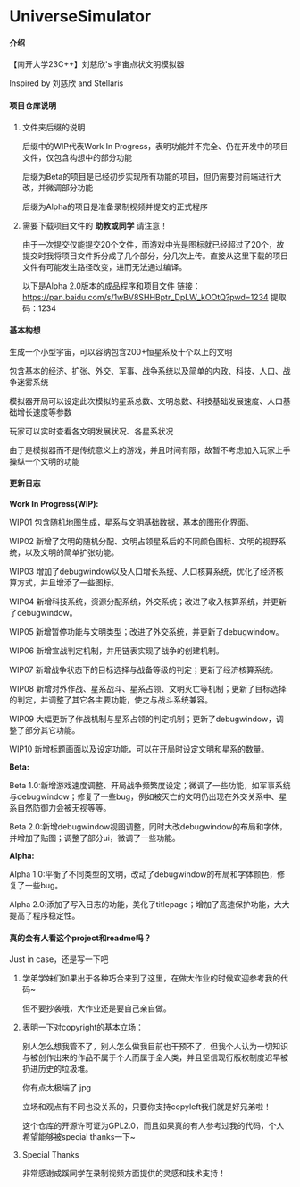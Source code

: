 # UniverseSimulator

#### 介绍
【南开大学23C++】刘慈欣's 宇宙点状文明模拟器

Inspired by 刘慈欣 and Stellaris

#### 项目仓库说明
1.  文件夹后缀的说明

    后缀中的WIP代表Work In Progress，表明功能并不完全、仍在开发中的项目文件，仅包含构想中的部分功能 
    
    后缀为Beta的项目是已经初步实现所有功能的项目，但仍需要对前端进行大改，并微调部分功能

    后缀为Alpha的项目是准备录制视频并提交的正式程序

2.  需要下载项目文件的 **助教或同学** 请注意！
    
     由于一次提交仅能提交20个文件，而游戏中光是图标就已经超过了20个，故提交时我将项目文件拆分成了几个部分，分几次上传。直接从这里下载的项目文件有可能发生路径改变，进而无法通过编译。

    以下是Alpha 2.0版本的成品程序和项目文件
    链接：https://pan.baidu.com/s/1wBV8SHHBptr_DpLW_kOOtQ?pwd=1234 
    提取码：1234

#### 基本构想
生成一个小型宇宙，可以容纳包含200+恒星系及十个以上的文明

包含基本的经济、扩张、外交、军事、战争系统以及简单的内政、科技、人口、战争迷雾系统

模拟器开局可以设定此次模拟的星系总数、文明总数、科技基础发展速度、人口基础增长速度等参数

玩家可以实时查看各文明发展状况、各星系状况

由于是模拟器而不是传统意义上的游戏，并且时间有限，故暂不考虑加入玩家上手操纵一个文明的功能

#### 更新日志
 **Work In Progress(WIP):** 

WIP01 包含随机地图生成，星系与文明基础数据，基本的图形化界面。

WIP02 新增了文明的随机分配、文明占领星系后的不同颜色图标、文明的视野系统，以及文明的简单扩张功能。

WIP03 增加了debugwindow以及人口增长系统、人口核算系统，优化了经济核算方式，并且增添了一些图标。

WIP04 新增科技系统，资源分配系统，外交系统；改进了收入核算系统，并更新了debugwindow。

WIP05 新增暂停功能与文明类型；改进了外交系统，并更新了debugwindow。

WIP06 新增宣战判定机制，并用链表实现了战争的创建机制。

WIP07 新增战争状态下的目标选择与战备等级的判定；更新了经济核算系统。

WIP08 新增对外作战、星系战斗、星系占领、文明灭亡等机制；更新了目标选择的判定，并调整了其它各主要功能，使之与战斗系统兼容。

WIP09 大幅更新了作战机制与星系占领的判定机制；更新了debugwindow，调整了部分其它功能。

WIP10 新增标题画面以及设定功能，可以在开局时设定文明和星系的数量。

 **Beta:** 

Beta 1.0:新增游戏速度调整、开局战争频繁度设定；微调了一些功能，如军事系统与debugwindow；修复了一些bug，例如被灭亡的文明仍出现在外交关系中、星系自然防御力会被无视等等。

Beta 2.0:新增debugwindow视图调整，同时大改debugwindow的布局和字体，并增加了贴图；调整了部分ui，微调了一些功能。

 **Alpha:** 

Alpha 1.0:平衡了不同类型的文明，改动了debugwindow的布局和字体颜色，修复了一些bug。

Alpha 2.0:添加了写入日志的功能，美化了titlepage；增加了高速保护功能，大大提高了程序稳定性。

#### 真的会有人看这个project和readme吗？
Just in case，还是写一下吧

1.  学弟学妹们如果出于各种巧合来到了这里，在做大作业的时候欢迎参考我的代码~

    但不要抄袭哦，大作业还是要自己亲自做。
2.  表明一下对copyright的基本立场：
    
    别人怎么想我管不了，别人怎么做我目前也干预不了，但我个人认为一切知识与被创作出来的作品不属于个人而属于全人类，并且坚信现行版权制度迟早被扔进历史的垃圾堆。

    你有点太极端了.jpg

    立场和观点有不同也没关系的，只要你支持copyleft我们就是好兄弟啦！

    这个仓库的开源许可证为GPL2.0，而且如果真的有人参考过我的代码，个人希望能够被special thanks一下~

3.  Special Thanks

    非常感谢成蹊同学在录制视频方面提供的灵感和技术支持！

